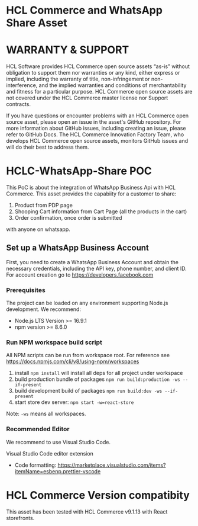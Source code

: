 # HCL Commerce and WhatsApp Share Asset

# WARRANTY & SUPPORT

HCL Software provides HCL Commerce open source assets “as-is” without obligation to support them nor warranties or any kind, either express or implied, including the warranty of title, non-infringement or non-interference, and the implied warranties and conditions of merchantability and fitness for a particular purpose. HCL Commerce open source assets are not covered under the HCL Commerce master license nor Support contracts.

If you have questions or encounter problems with an HCL Commerce open source asset, please open an issue in the asset's GitHub repository. For more information about GitHub issues, including creating an issue, please refer to GitHub Docs. The HCL Commerce Innovation Factory Team, who develops HCL Commerce open source assets, monitors GitHub issues and will do their best to address them.

# HCLC-WhatsApp-Share POC
This PoC is about the integration of WhatsApp Business Api with HCL Commerce. This asset provides the capabiity for a customer to share:
1. Product from  PDP page
2. Shooping Cart information from Cart Page (all the products in the cart)
3. Order confirmation, once order is submitted

with anyone on whatsapp.

## Set up a WhatsApp Business Account
First, you need to create a WhatsApp Business Account and obtain the necessary credentials, including the API key, phone number, and client ID.
For account creation go to https://developers.facebook.com

### Prerequisites
The project can be loaded on any environment supporting Node.js development. We recommend:
- Node.js LTS Version >= 16.9.1
- npm version >= 8.6.0

### Run NPM workspace build script

All NPM scripts can be run from workspace root. For reference see https://docs.npmjs.com/cli/v8/using-npm/workspaces
1. install `npm install` will install all deps for all project under workspace
2. build production bundle of packages `npm run build:production -ws --if-present`
3. build development build of packages `npm run build:dev -ws --if-present`
4. start store dev server: `npm start -w=react-store`

Note: `-ws` means all workspaces.

### Recommended Editor

We recommend to use Visual Studio Code.

Visual Studio Code editor extension
* Code formatting: https://marketplace.visualstudio.com/items?itemName=esbenp.prettier-vscode

# HCL Commerce Version compatibity
This asset has been tested with HCL Commerce v9.1.13 with React storefronts.

